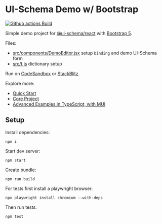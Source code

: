 # UI-Schema Demo w/ Bootstrap

[![Github actions Build](https://github.com/ui-schema/demo-bts/actions/workflows/blank.yml/badge.svg)](https://github.com/ui-schema/demo-bts/actions)

Simple demo project for [@ui-schema/react](https://github.com/ui-schema/ui-schema) with [Bootstrap 5](https://getbootstrap.com).

Files:

- [src/components/DemoEditor.jsx](./src/components/DemoEditor.jsx) setup `binding` and demo UI-Schema form
- [src/t.js](./src/t.js) dictionary setup

Run on [CodeSandbox](https://codesandbox.io/s/github/ui-schema/demo-bts/tree/master/?autoresize=1&fontsize=12&hidenavigation=1&module=%2Fsrc%2Fcomponents%2FDemoEditor.jsx) or [StackBlitz](https://stackblitz.com/github/ui-schema/demo-bts?file=src%2Fcomponents%2FDemoEditor.jsx).

Explore more:

- [Quick Start](https://ui-schema.bemit.codes/quick-start?ds=mui)
- [Core Project](https://github.com/ui-schema/ui-schema)
- [Advanced Examples in TypeScript, with MUI](https://github.com/ui-schema/demo-ts)

## Setup

Install dependencies:

```shell
npm i
```

Start dev server:

```shell
npm start
```

Create bundle:

```shell
npm run build
```

For tests first install a playwright browser:

```shell
npx playwright install chromium --with-deps
```

Then run tests:

```shell
npm test
```


